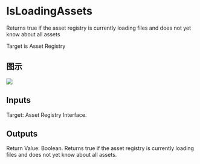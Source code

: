 # IsLoadingAssets

Returns true if the asset registry is currently loading files and does not yet know about all assets

Target is Asset Registry

## 图示

![]($-20221218-18005281.png)

## Inputs

Target: Asset Registry Interface.  

## Outputs

Return Value: Boolean. Returns true if the asset registry is currently loading files and does not yet know about all assets.

